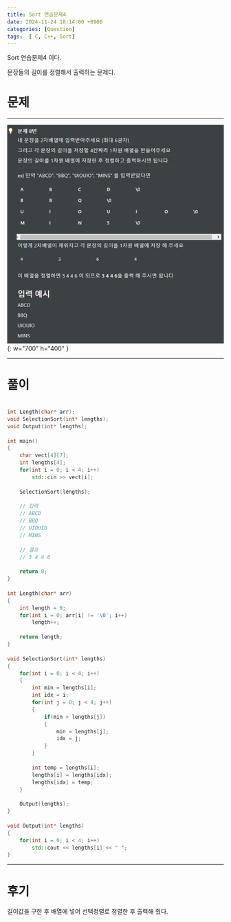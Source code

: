 ```yaml
---
title: Sort 연습문제4
date: 2024-11-24 18:14:00 +0900
categories: [Question]  
tags:  [ C, C++, Sort]
---
```


Sort 연습문제4 이다.

문장들의 길이를 정렬해서 출력하는 문제다.

# 문제   
---------------------------------------
![Desktop View](/assets/img/Sort4.png){: w="700" h="400" }

---------------------------------------

# 풀이

```c++

int Length(char* arr);
void SelectionSort(int* lengths);
void Output(int* lengths);

int main()
{
    char vect[4][7];
    int lengths[4];
    for(int i = 0; i < 4; i++)
        std::cin >> vect[i];

    SelectionSort(lengths);
    
    // 입력
    // ABCD
    // BBQ
    // UIOUIO
    // MINS

    // 결과
    // 3 4 4 6

    return 0;
}

int Length(char* arr)
{
    int length = 0;
    for(int i = 0; arr[i] != '\0'; i++)
        length++;

    return length;
}

void SelectionSort(int* lengths)
{
    for(int i = 0; i < 4; i++)
    {
        int min = lengths[i];
        int idx = i;
        for(int j = 0; j < 4; j++)
        {
            if(min > lengths[j])
            {
                min = lengths[j];
                idx = j;
            }
        }

        int temp = lengths[i];
        lengths[i] = lengths[idx];
        lengths[idx] = temp;
    }

    Output(lengths);
}

void Output(int* lengths)
{
    for(int i = 0; i < 4; i++)
        std::cout << lengths[i] << " ";
}
```
---------------------------------------

# 후기

길이값을 구한 후 배열에 넣어 선택정렬로 정렬한 후 출력해 줬다.
